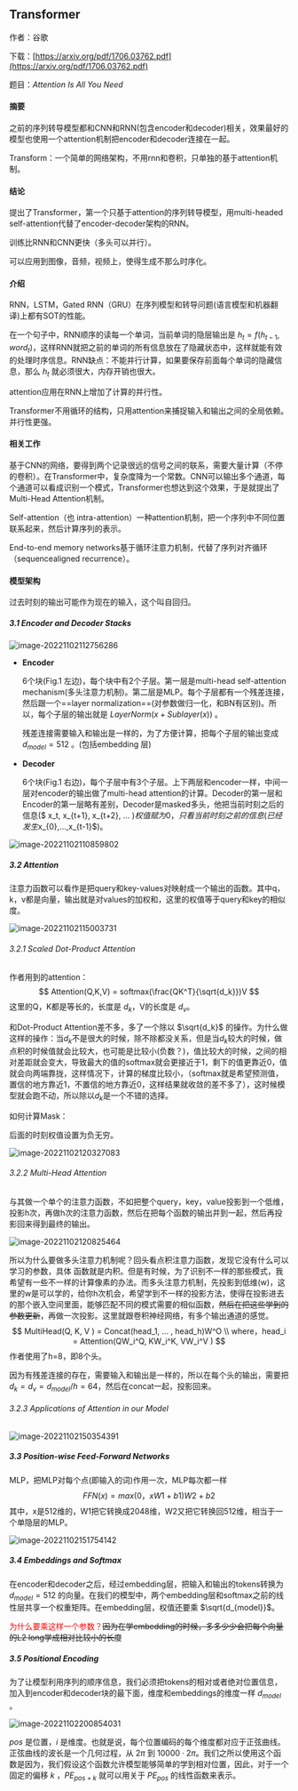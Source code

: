 ## Transformer

作者：谷歌

下载：[https://arxiv.org/pdf/1706.03762.pdf](https://arxiv.org/pdf/1706.03762.pdf)

题目：*Attention Is All You Need*



#### 摘要

之前的序列转导模型都和CNN和RNN(包含encoder和decoder)相关，效果最好的模型也使用一个attention机制把encoder和decoder连接在一起。

Transform：一个简单的网络架构，不用rnn和卷积，只单独的基于attention机制。



#### 结论

提出了Transformer，第一个只基于attention的序列转导模型，用multi-headed self-attention代替了encoder-decoder架构的RNN。

训练比RNN和CNN更快（多头可以并行）。

可以应用到图像，音频，视频上，使得生成不那么时序化。



#### 介绍

RNN，LSTM，Gated RNN（GRU）在序列模型和转导问题(语言模型和机器翻译)上都有SOT的性能。

在一个句子中，RNN顺序的读每一个单词，当前单词的隐层输出是 $h_t = f(h_{t-1}, word_t)$，这样RNN就把之前的单词的所有信息放在了隐藏状态中，这样就能有效的处理时序信息。RNN缺点：不能并行计算，如果要保存前面每个单词的隐藏信息，那么 $h_t$ 就必须很大，内存开销也很大。

attention应用在RNN上增加了计算的并行性。

Transformer不用循环的结构，只用attention来捕捉输入和输出之间的全局依赖。并行性更强。



#### 相关工作

基于CNN的网络，要得到两个记录很远的信号之间的联系，需要大量计算（不停的卷积）。在Transformer中，复杂度降为一个常数。CNN可以输出多个通道，每个通道可以看成识别一个模式，Transformer也想达到这个效果，于是就提出了Multi-Head Attention机制。

Self-attention（也 intra-attention）一种attention机制，把一个序列中不同位置联系起来，然后计算序列的表示。

End-to-end memory networks基于循环注意力机制，代替了序列对齐循环（sequencealigned recurrence）。



#### 模型架构

过去时刻的输出可能作为现在的输入，这个叫自回归。

##### 3.1 Encoder and Decoder Stacks

![image-20221102112756286](./pic/image-20221102112756286.png)



- **Encoder**

  6个块(Fig.1 左边)，每个块中有2个子层。第一层是multi-head self-attention mechanism(多头注意力机制)。第二层是MLP。每个子层都有一个残差连接，然后跟一个==layer normalization==(对参数做归一化，和BN有区别)。所以，每个子层的输出就是 $LayerNorm(x + Sublayer(x))$ 。

  残差连接需要输入和输出是一样的，为了方便计算，把每个子层的输出变成 $d_{model} = 512$ 。(包括embedding 层)

  

- **Decoder**

  6个块(Fig.1 右边)，每个子层中有3个子层。上下两层和encoder一样，中间一层对encoder的输出做了multi-head attention的计算。Decoder的第一层和Encoder的第一层略有差别，Decoder是masked多头，他把当前时刻之后的信息($ x_t, x_{t+1}, x_{t+2}, ... $)权值赋为0，只看当前时刻之前的信息(已经发生$x_{0},...,x_{t-1}$)。







![image-20221102110859802](./pic/image-20221102110859802.png)

##### 3.2 Attention

注意力函数可以看作是把query和key-values对映射成一个输出的函数。其中q，k，v都是向量，输出就是对values的加权和，这里的权值等于query和key的相似度。

![image-20221102115003731](./pic/image-20221102115003731.png)

###### 3.2.1 Scaled Dot-Product Attention

作者用到的attention：
$$
Attention(Q,K,V) = softmax(\frac{QK^T}{\sqrt{d_k}})V
$$
这里的Q，K都是等长的，长度是 $d_k$，V的长度是 $d_v$。

和Dot-Product Attention差不多，多了一个除以 $\sqrt{d_k}$ 的操作。为什么做这样的操作：当$d_k$不是很大的时候，除不除都没关系，但是当$d_k$较大的时候，做点积的时候值就会比较大，也可能是比较小(负数？)，值比较大的时候，之间的相对差距就会变大，导致最大的值的softmax就会更接近于1，剩下的值更靠近0，值就会向两端靠拢，这样情况下，计算的梯度比较小，（softmax就是希望预测值，置信的地方靠近1，不置信的地方靠近0，这样结果就收敛的差不多了），这时候模型就会跑不动，所以除以$d_k$是一个不错的选择。

如何计算Mask：

后面的时刻权值设置为负无穷。

![image-20221102120327083](./pic/image-20221102120327083.png)

###### 3.2.2 Multi-Head Attention

与其做一个单个的注意力函数，不如把整个query，key，value投影到一个低维，投影h次，再做h次的注意力函数，然后在把每个函数的输出并到一起，然后再投影回来得到最终的输出。

![image-20221102120825464](./pic/image-20221102120825464.png)

所以为什么要做多头注意力机制呢？回头看点积注意力函数，发现它没有什么可以学习的参数，具体 函数就是内积。但是有时候，为了识别不一样的那些模式，我希望有一些不一样的计算像素的办法。而多头注意力机制，先投影到低维(w)，这里的w是可以学的，给你h次机会，希望学到不一样的投影方法，使得在投影进去的那个嵌入空间里面，能够匹配不同的模式需要的相似函数，~~然后在把这些学到的参数更新~~，再做一次投影。这里就跟卷积神经网络，有多个输出通道的感觉。
$$
MultiHead(Q, K, V ) = Concat(head_1, ... , head_h)W^O \\
where，head_i = Attention(QW_i^Q, KW_i^K, VW_i^V )
$$
作者使用了h=8，即8个头。

因为有残差连接的存在，需要输入和输出是一样的，所以在每个头的输出，需要把 $d_k = d_v = d_{model}/h = 64$，然后在concat一起，投影回来。

###### 3.2.3 Applications of Attention in our Model

![image-20221102150354391](./pic/image-20221102150354391.png)



##### 3.3 Position-wise Feed-Forward Networks

MLP，把MLP对每个点(即输入的词)作用一次，MLP每次都一样
$$
FFN(x) = max(0， xW1 + b1)W2 + b2
$$
其中，x是512维的，W1把它转换成2048维，W2又把它转换回512维，相当于一个单隐层的MLP。

![image-20221102151754142](./pic/image-20221102151754142.png)



##### 3.4 Embeddings and Softmax

在encoder和decoder之后，经过embedding层，把输入和输出的tokens转换为 $d_{model} = 512$ 的向量。在我们的模型中，两个embedding层和softmax之前的线性层共享一个权重矩阵。在embedding层，权值还要乘 $\sqrt{d_{model}}$。

<font color=red>为什么要乘这样一个参数？</font>~~因为在学embedding的时候，多多少少会把每个向量的L2 long学成相对比较小的长度~~ 

##### 3.5 Positional Encoding

为了让模型利用序列的顺序信息，我们必须把tokens的相对或者绝对位置信息，加入到encoder和decoder块的最下面，维度和embeddings的维度一样 $d_{model}$ 。

![image-20221102200854031](./pic/image-20221102200854031.png)

$pos$ 是位置，$i$ 是维度。也就是说，每个位置编码的每个维度都对应于正弦曲线。正弦曲线的波长是一个几何过程，从 $2\pi$ 到 $10000 \cdot 2\pi$。我们之所以使用这个函数是因为，我们假设这个函数允许模型能够简单的学到相对位置，因此，对于一个固定的偏移 $k$ ，$PE_{pos + k}$ 就可以用关于 $PE_{pos}$ 的线性函数来表示。